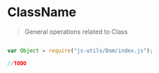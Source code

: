
# ClassName

> General operations related to Class


```javascript

var Object = require("js-utils/Dom/index.js");

//TODO

 ```